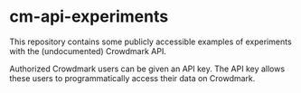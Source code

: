 # cm-api-experiments

This repository contains some publicly accessible examples of experiments with the (undocumented) Crowdmark API. 

Authorized Crowdmark users can be given an API key. The API key allows these users to programmatically access their data on Crowdmark.
